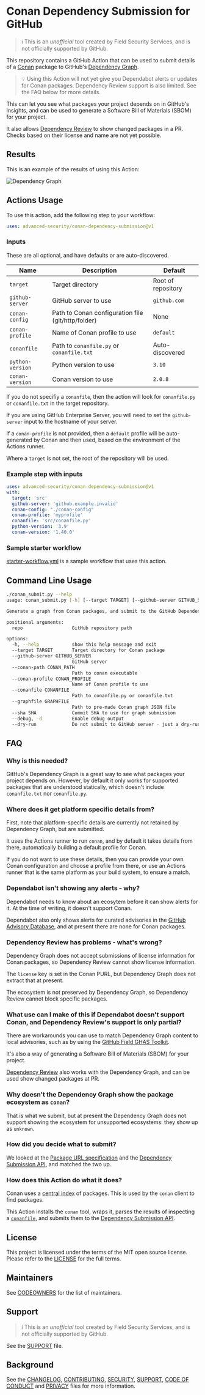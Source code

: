 # Conan Dependency Submission for GitHub

> ℹ️ This is an _unofficial_ tool created by Field Security Services, and is not officially supported by GitHub.

This repository contains a GitHub Action that can be used to submit details of a [Conan](https://conan.io/) package to GitHub's [Dependency Graph](https://docs.github.com/en/enterprise-cloud@latest/code-security/supply-chain-security/understanding-your-software-supply-chain/about-the-dependency-graph).

> 💡 Using this Action will not yet give you Dependabot alerts or updates for Conan packages. Dependency Review support is also limited. See the FAQ below for more details.

This can let you see what packages your project depends on in GitHub's Insights, and can be used to generate a Software Bill of Materials (SBOM) for your project.

It also allows [Dependency Review](https://github.com/marketplace/actions/dependency-review) to show changed packages in a PR. Checks based on their license and name are not yet possible.

## Results

This is an example of the results of using this Action:

![Dependency Graph](dependency-graph-conan-submission-example.png)

## Actions Usage

To use this action, add the following step to your workflow:

```yaml
uses: advanced-security/conan-dependency-submission@v1
```

### Inputs

These are all optional, and have defaults or are auto-discovered.

| Name | Description | Default |
| ---- | ----------- | ------- |
| `target` | Target directory | Root of repository |
| `github-server` | GitHub server to use | `github.com` |
| `conan-config` | Path to Conan configuration file (git/http/folder) | None |
| `conan-profile` | Name of Conan profile to use | `default` |
| `conanfile` | Path to `conanfile.py` or `conanfile.txt` | Auto-discovered |
| `python-version` | Python version to use | `3.10` |
| `conan-version` | Conan version to use | `2.0.8` |

If you do not specifiy a `conanfile`, then the action will look for `conanfile.py` or `conanfile.txt` in the target repository.

If you are using GitHub Enterprise Server, you will need to set the `github-server` input to the hostname of your server.

If a `conan-profile` is not provided, then a `default` profile will be auto-generated by Conan and then used, based on the environment of the Actions runner.

Where a `target` is not set, the root of the repository will be used.

### Example step with inputs

```yaml
uses: advanced-security/conan-dependency-submission@v1
with:
  target: 'src'
  github-server: 'github.example.invalid'
  conan-config: "./conan-config"
  conan-profile: 'myprofile'
  conanfile: 'src/conanfile.py'
  python-version: '3.9'
  conan-version: '1.40.0'
```

### Sample starter workflow

[starter-workflow.yml](starter-workflow.yml) is a sample workflow that uses this action.

## Command Line Usage

```bash
./conan_submit.py --help
usage: conan_submit.py [-h] [--target TARGET] [--github-server GITHUB_SERVER] [--conan-path CONAN_PATH] [--conan-profile CONAN_PROFILE] [--conanfile CONANFILE] [--graphfile GRAPHFILE] [--debug] [--dry-run] repo

Generate a graph from Conan packages, and submit to the GitHub Dependency Graph using the Submission API.

positional arguments:
  repo                  GitHub repository path

options:
  -h, --help            show this help message and exit
  --target TARGET       Target directory for Conan package
  --github-server GITHUB_SERVER
                        GitHub server
  --conan-path CONAN_PATH
                        Path to conan executable
  --conan-profile CONAN_PROFILE
                        Name of Conan profile to use
  --conanfile CONANFILE
                        Path to conanfile.py or conanfile.txt
  --graphfile GRAPHFILE
                        Path to pre-made Conan graph JSON file
  --sha SHA             Commit SHA to use for graph submission
  --debug, -d           Enable debug output
  --dry-run             Do not submit to GitHub server - just a dry-run
```

## FAQ

### Why is this needed?

GitHub's Dependency Graph is a great way to see what packages your project depends on. However, by default it only works for supported packages that are understood statically, which doesn't include `conanfile.txt` nor `conanfile.py`.

### Where does it get platform specific details from?

First, note that platform-specific details are currently not retained by Dependency Graph, but are submitted.

It uses the Actions runner to run `conan`, and by default it takes details from there, automatically building a default profile for Conan.

If you do not want to use these details, then you can provide your own Conan configuration and choose a profile from there, or use an Actions runner that is the same platform as your build system, to ensure a match.

### Dependabot isn't showing any alerts - why?

Dependabot needs to know about an ecosytem before it can show alerts for it. At the time of writing, it doesn't support Conan.

Dependabot also only shows alerts for curated advisories in the [GitHub Advisory Database](https://github.com/advisories), and at present there are none for Conan packages.

### Dependency Review has problems - what's wrong?

Dependency Graph does not accept submissions of license information for Conan packages, so Dependency Review cannot show license information.

The `license` key is set in the Conan PURL, but Dependency Graph does not extract that at present.

The ecosystem is not preserved by Dependency Graph, so Dependency Review cannot block specific packages.

### What use can I make of this if Dependabot doesn't support Conan, and Dependency Review's support is only partial?

There are workarounds you can use to match Dependency Graph content to local advisories, such as by using the [GitHub Field GHAS Toolkit](https://github.com/GeekMasher/ghas-toolkit).

It's also a way of generating a Software Bill of Materials (SBOM) for your project.

[Dependency Review](https://github.com/marketplace/actions/dependency-review) also works with the Dependency Graph, and can be used show changed packages at PR.

### Why doesn't the Dependency Graph show the package ecosystem as `conan`?

That is what we submit, but at present the Dependency Graph does not support showing the ecosystem for unsupported ecosystems: they show up as `unknown`.

### How did you decide what to submit?

We looked at the [Package URL specification](https://github.com/package-url/purl-spec/blob/master/PURL-TYPES.rst#conan) and the [Dependency Submission API](https://docs.github.com/en/enterprise-cloud@latest/rest/dependency-graph/dependency-submission?apiVersion=2022-11-28), and matched the two up.

### How does this Action do what it does?

Conan uses a [central index](https://github.com/conan-io/conan-center-index) of packages. This is used by the `conan` client to find packages.

This Action installs the `conan` tool, wraps it, parses the results of inspecting a [`conanfile`](https://docs.conan.io/2/reference/conanfile/attributes.html), and submits them to the [Dependency Submission API](https://docs.github.com/en/code-security/supply-chain-security/understanding-your-software-supply-chain/using-the-dependency-submission-api).

## License

This project is licensed under the terms of the MIT open source license. Please refer to the [LICENSE](LICENSE) for the full terms.

## Maintainers

See [CODEOWNERS](CODEOWNERS) for the list of maintainers.

## Support

> ℹ️ This is an _unofficial_ tool created by Field Security Services, and is not officially supported by GitHub.

See the [SUPPORT](SUPPORT.md) file.

## Background

See the [CHANGELOG](CHANGELOG.md), [CONTRIBUTING](CONTRIBUTING.md), [SECURITY](SECURITY.md), [SUPPORT](SUPPORT.md), [CODE OF CONDUCT](CODE_OF_CONDUCT.md) and [PRIVACY](PRIVACY.md) files for more information.
